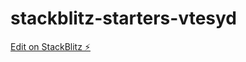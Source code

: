# stackblitz-starters-vtesyd

[Edit on StackBlitz ⚡️](https://stackblitz.com/edit/stackblitz-starters-vtesyd)